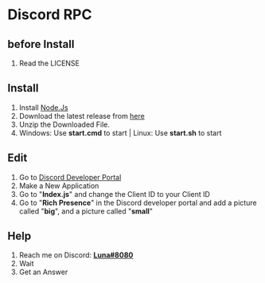 # Discord RPC

## before Install
1. Read the LICENSE

## Install
1. Install [Node.Js](https://nodejs.org/en/)
2. Download the latest release from [here](https://github.com/Luna-devv/Discord-rpc)
3. Unzip the Downloaded File.
4. Windows: Use **start.cmd** to start | Linux: Use **start.sh** to start


## Edit
1. Go to [Discord Developer Portal](https://discord.com/developers/applications)
2. Make a New Application
3. Go to "**Index.js**" and change the Client ID to your Client ID
4. Go to "**Rich Presence**" in the Discord developer portal and add a picture called "**big**", and a picture called "**small**"


## Help
1. Reach me on Discord: **[Luna#8080](https://discord.com/users/821472922140803112)**
2. Wait
3. Get an Answer
